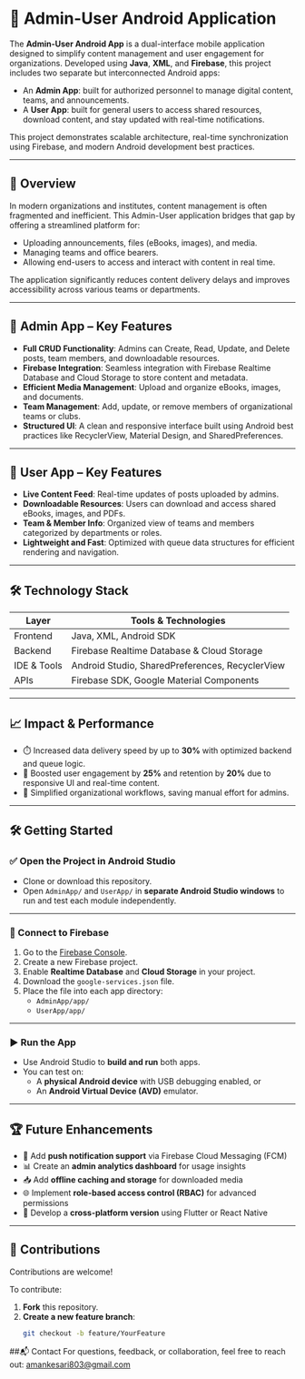 # 📱 Admin-User Android Application

The **Admin-User Android App** is a dual-interface mobile application designed to simplify content management and user engagement for organizations. Developed using **Java**, **XML**, and **Firebase**, this project includes two separate but interconnected Android apps:

- An **Admin App**: built for authorized personnel to manage digital content, teams, and announcements.
- A **User App**: built for general users to access shared resources, download content, and stay updated with real-time notifications.

This project demonstrates scalable architecture, real-time synchronization using Firebase, and modern Android development best practices.

---

## 🌟 Overview

In modern organizations and institutes, content management is often fragmented and inefficient. This Admin-User application bridges that gap by offering a streamlined platform for:

- Uploading announcements, files (eBooks, images), and media.
- Managing teams and office bearers.
- Allowing end-users to access and interact with content in real time.

The application significantly reduces content delivery delays and improves accessibility across various teams or departments.

---

## 🔐 Admin App – Key Features

- **Full CRUD Functionality**: Admins can Create, Read, Update, and Delete posts, team members, and downloadable resources.
- **Firebase Integration**: Seamless integration with Firebase Realtime Database and Cloud Storage to store content and metadata.
- **Efficient Media Management**: Upload and organize eBooks, images, and documents.
- **Team Management**: Add, update, or remove members of organizational teams or clubs.
- **Structured UI**: A clean and responsive interface built using Android best practices like RecyclerView, Material Design, and SharedPreferences.

---

## 📲 User App – Key Features

- **Live Content Feed**: Real-time updates of posts uploaded by admins.
- **Downloadable Resources**: Users can download and access shared eBooks, images, and PDFs.
- **Team & Member Info**: Organized view of teams and members categorized by departments or roles.
- **Lightweight and Fast**: Optimized with queue data structures for efficient rendering and navigation.

---

## 🛠️ Technology Stack

| Layer        | Tools & Technologies                          |
|-------------|-----------------------------------------------|
| Frontend     | Java, XML, Android SDK                        |
| Backend      | Firebase Realtime Database & Cloud Storage    |
| IDE & Tools  | Android Studio, SharedPreferences, RecyclerView |
| APIs         | Firebase SDK, Google Material Components      |

---

## 📈 Impact & Performance

- ⏱️ Increased data delivery speed by up to **30%** with optimized backend and queue logic.
- 📲 Boosted user engagement by **25%** and retention by **20%** due to responsive UI and real-time content.
- 🧠 Simplified organizational workflows, saving manual effort for admins.

---
## 🛠️ Getting Started

### ✅ Open the Project in Android Studio

- Clone or download this repository.
- Open `AdminApp/` and `UserApp/` in **separate Android Studio windows** to run and test each module independently.

---

### 🔗 Connect to Firebase

1. Go to the [Firebase Console](https://console.firebase.google.com/).
2. Create a new Firebase project.
3. Enable **Realtime Database** and **Cloud Storage** in your project.
4. Download the `google-services.json` file.
5. Place the file into each app directory:
   - `AdminApp/app/`
   - `UserApp/app/`

---

### ▶️ Run the App

- Use Android Studio to **build and run** both apps.
- You can test on:
  - A **physical Android device** with USB debugging enabled, or
  - An **Android Virtual Device (AVD)** emulator.

---

## 🏆 Future Enhancements

- 🔔 Add **push notification support** via Firebase Cloud Messaging (FCM)
- 📊 Create an **admin analytics dashboard** for usage insights
- 📥 Add **offline caching and storage** for downloaded media
- 🌐 Implement **role-based access control (RBAC)** for advanced permissions
- 📲 Develop a **cross-platform version** using Flutter or React Native

---

## 🤝 Contributions

Contributions are welcome!

To contribute:

1. **Fork** this repository.
2. **Create a new feature branch**:
   ```bash
   git checkout -b feature/YourFeature

##📬 Contact
For questions, feedback, or collaboration, feel free to reach out:
amankesari803@gmail.com
